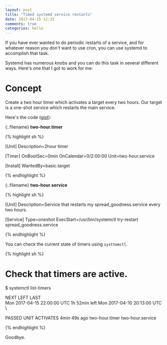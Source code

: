 ```yaml
---
layout: post
title: "Timed systemd service restarts"
date: 2017-04-15 12:33
comments: true
categories: hello
---
```


If you have ever wanted to do periodic restarts of a service, and for whatever
reason you don't want to use cron, you can use systemd to accomplish that task.

Systemd has numerous knobs and you can do this task in several different ways.
Here's one that I got to work for me:

# Concept
Create a two hour timer which activates a target every two hours. Our target
is a one-shot service which restarts the main service.

Here's the code ([gist](https://gist.github.com/goyalankit/e8223915c382b98cfe99fff57bbc52dc)):

<style>
.filename strong {
  color: rgba(4, 4, 181, 0.7);
}
</style>
{:.filename}
**two-hour.timer**

{% highlight sh %}

[Unit]
Description=2hour timer

[Timer]
OnBootSec=0min
OnCalendar=0/2:00:00
Unit=two-hour.service

[Install]
WantedBy=basic.target

{% endhighlight %}


{:.filename}
**two-hour.service**

{% highlight sh %}

[Unit]
Description=Service that restarts my spread_goodness.service every two hours.

[Service]
Type=oneshot
ExecStart=/usr/bin/systemctl try-restart spread_goodness.service

{% endhighlight %}

You can check the current state of timers using `systtemctl`.

{% highlight sh %}
# Check that timers are active.
$ systemctl list-timers

NEXT                         LEFT          LAST                         \
Mon 2017-04-15 22:00:00 UTC  1h 52min left Mon 2017-04-10 20:13:00 UTC  \

PASSED               UNIT                                  ACTIVATES
4min 49s ago         two-hour.timer                        two-hour.service

{% endhighlight %}

Goodbye.
